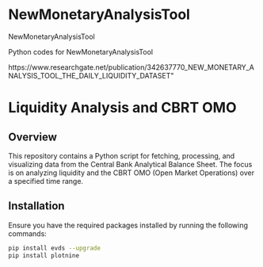 # NewMonetaryAnalysisTool
NewMonetaryAnalysisTool

<p> Python codes for NewMonetaryAnalysisTool </p>

<p>https://www.researchgate.net/publication/342637770_NEW_MONETARY_ANALYSIS_TOOL_THE_DAILY_LIQUIDITY_DATASET" </p>

# Liquidity Analysis and CBRT OMO

## Overview

This repository contains a Python script for fetching, processing, and visualizing data from the Central Bank Analytical Balance Sheet. The focus is on analyzing liquidity and the CBRT OMO (Open Market Operations) over a specified time range.

## Installation

Ensure you have the required packages installed by running the following commands:

```bash
pip install evds --upgrade
pip install plotnine


